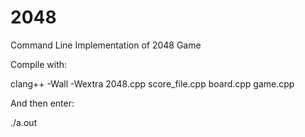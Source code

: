# 2048
Command Line Implementation of 2048 Game

Compile with:

clang++ -Wall -Wextra 2048.cpp score_file.cpp board.cpp game.cpp

And then enter:

./a.out
